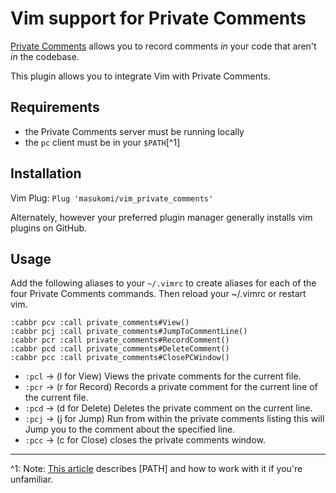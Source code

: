 # Vim support for Private Comments

[Private Comments](https://github.com/masukomi/private_comments/) allows you to record comments _in_ your code that aren't _in_ the codebase. 

This plugin allows you to integrate Vim with Private Comments.

## Requirements

* the Private Comments server must be running locally
* the `pc` client must be in your `$PATH`[^1]

## Installation

Vim Plug: `Plug 'masukomi/vim_private_comments'`  

Alternately, however your preferred plugin manager generally installs vim plugins on GitHub.

## Usage
Add the following aliases to your `~/.vimrc` to create aliases for each of the four Private Comments commands. Then reload your ~/.vimrc or restart vim. 

```vim
:cabbr pcv :call private_comments#View()
:cabbr pcj :call private_comments#JumpToCommentLine()
:cabbr pcr :call private_comments#RecordComment()
:cabbr pcd :call private_comments#DeleteComment()
:cabbr pcc :call private_comments#ClosePCWindow()
```



* `:pcl` -> (l for View) Views the private comments for the current file.
* `:pcr` -> (r for Record) Records a private comment for the current line of the current file.
* `:pcd` -> (d for Delete) Deletes the private comment on the current line.
* `:pcj` -> (j for Jump) Run from within the private comments listing this will Jump you to the comment about the specified line.
* `:pcc` -> (c for Close) closes the private comments window.


----

^1: Note: [This article](https://medium.com/@jalendport/what-exactly-is-your-shell-path-2f076f02deb4) describes [PATH] and how to work with it if you're unfamiliar.
